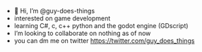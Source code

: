 - 👋 Hi, I’m @guy-does-things
- interested on game development
- learning C#, c, c++ python and the godot engine (GDscript)
- I’m looking to collaborate on nothing as of now
- you can dm me on twitter https://twitter.com/guy_does_things

<!---
guy-does-things/guy-does-things is a ✨ special ✨ repository because its `README.md` (this file) appears on your GitHub profile.
You can click the Preview link to take a look at your changes.
--->
